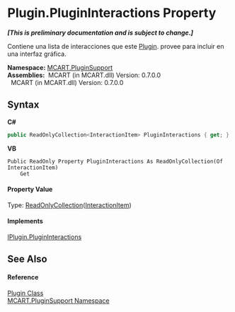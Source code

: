 # Plugin.PluginInteractions Property 
 _**\[This is preliminary documentation and is subject to change.\]**_

Contiene una lista de interacciones que este <a href="a9773c1d-7ff5-ea9a-06bc-836b7335120f">Plugin</a>. provee para incluir en una interfaz gráfica.

**Namespace:**&nbsp;<a href="4abc7841-aae2-1ecc-94fa-a3d251746bda">MCART.PluginSupport</a><br />**Assemblies:**&nbsp;&nbsp;MCART (in MCART.dll) Version: 0.7.0.0<br />&nbsp;&nbsp;MCART (in MCART.dll) Version: 0.7.0.0<br />

## Syntax

**C#**<br />
``` C#
public ReadOnlyCollection<InteractionItem> PluginInteractions { get; }
```

**VB**<br />
``` VB
Public ReadOnly Property PluginInteractions As ReadOnlyCollection(Of InteractionItem)
	Get
```


#### Property Value
Type: <a href="http://msdn2.microsoft.com/es-es/library/ms132474" target="_blank">ReadOnlyCollection</a>(<a href="ed917822-10d2-6d76-5a74-d2ab1af39554">InteractionItem</a>)

#### Implements
<a href="7db3f295-b0fd-5b1d-f43f-b3a33977c10b">IPlugin.PluginInteractions</a><br />

## See Also


#### Reference
<a href="a9773c1d-7ff5-ea9a-06bc-836b7335120f">Plugin Class</a><br /><a href="4abc7841-aae2-1ecc-94fa-a3d251746bda">MCART.PluginSupport Namespace</a><br />